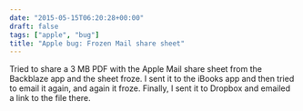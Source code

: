 ```yaml
---
date: "2015-05-15T06:20:28+00:00"
draft: false
tags: ["apple", "bug"]
title: "Apple bug: Frozen Mail share sheet"
---
```



Tried to share a 3 MB PDF with the Apple Mail share sheet from the Backblaze app and the sheet froze. I sent it to the iBooks app and then tried to email it again, and again it froze. Finally, I sent it to Dropbox and emailed a link to the file there.
